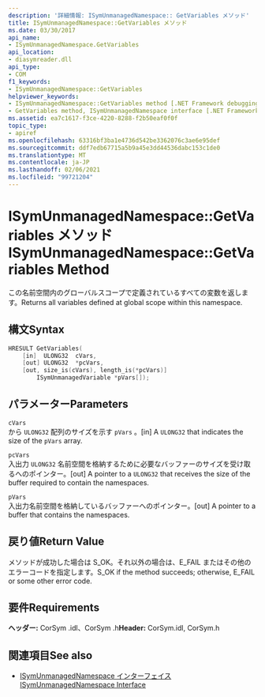 ```yaml
---
description: '詳細情報: ISymUnmanagedNamespace:: GetVariables メソッド'
title: ISymUnmanagedNamespace::GetVariables メソッド
ms.date: 03/30/2017
api_name:
- ISymUnmanagedNamespace.GetVariables
api_location:
- diasymreader.dll
api_type:
- COM
f1_keywords:
- ISymUnmanagedNamespace::GetVariables
helpviewer_keywords:
- ISymUnmanagedNamespace::GetVariables method [.NET Framework debugging]
- GetVariables method, ISymUnmanagedNamespace interface [.NET Framework debugging]
ms.assetid: ea7c1617-f3ce-4220-8288-f2b50eaf0f0f
topic_type:
- apiref
ms.openlocfilehash: 63316bf3ba1e4736d542be3362076c3ae6e95def
ms.sourcegitcommit: ddf7edb67715a5b9a45e3dd44536dabc153c1de0
ms.translationtype: MT
ms.contentlocale: ja-JP
ms.lasthandoff: 02/06/2021
ms.locfileid: "99721204"
---
```

# <a name="isymunmanagednamespacegetvariables-method"></a><span data-ttu-id="fce18-103">ISymUnmanagedNamespace::GetVariables メソッド</span><span class="sxs-lookup"><span data-stu-id="fce18-103">ISymUnmanagedNamespace::GetVariables Method</span></span>

<span data-ttu-id="fce18-104">この名前空間内のグローバルスコープで定義されているすべての変数を返します。</span><span class="sxs-lookup"><span data-stu-id="fce18-104">Returns all variables defined at global scope within this namespace.</span></span>  
  
## <a name="syntax"></a><span data-ttu-id="fce18-105">構文</span><span class="sxs-lookup"><span data-stu-id="fce18-105">Syntax</span></span>  
  
```cpp
HRESULT GetVariables(  
    [in]  ULONG32  cVars,  
    [out] ULONG32  *pcVars,  
    [out, size_is(cVars), length_is(*pcVars)]  
        ISymUnmanagedVariable *pVars[]);  
```  
  
## <a name="parameters"></a><span data-ttu-id="fce18-106">パラメーター</span><span class="sxs-lookup"><span data-stu-id="fce18-106">Parameters</span></span>  

 `cVars`  
 <span data-ttu-id="fce18-107">から `ULONG32` 配列のサイズを示す `pVars` 。</span><span class="sxs-lookup"><span data-stu-id="fce18-107">[in] A `ULONG32` that indicates the size of the `pVars` array.</span></span>  
  
 `pcVars`  
 <span data-ttu-id="fce18-108">入出力 `ULONG32` 名前空間を格納するために必要なバッファーのサイズを受け取るへのポインター。</span><span class="sxs-lookup"><span data-stu-id="fce18-108">[out] A pointer to a `ULONG32` that receives the size of the buffer required to contain the namespaces.</span></span>  
  
 `pVars`  
 <span data-ttu-id="fce18-109">入出力名前空間を格納しているバッファーへのポインター。</span><span class="sxs-lookup"><span data-stu-id="fce18-109">[out] A pointer to a buffer that contains the namespaces.</span></span>  
  
## <a name="return-value"></a><span data-ttu-id="fce18-110">戻り値</span><span class="sxs-lookup"><span data-stu-id="fce18-110">Return Value</span></span>  

 <span data-ttu-id="fce18-111">メソッドが成功した場合は S_OK。それ以外の場合は、E_FAIL またはその他のエラーコードを指定します。</span><span class="sxs-lookup"><span data-stu-id="fce18-111">S_OK if the method succeeds; otherwise, E_FAIL or some other error code.</span></span>  
  
## <a name="requirements"></a><span data-ttu-id="fce18-112">要件</span><span class="sxs-lookup"><span data-stu-id="fce18-112">Requirements</span></span>  

 <span data-ttu-id="fce18-113">**ヘッダー:** CorSym .idl、CorSym .h</span><span class="sxs-lookup"><span data-stu-id="fce18-113">**Header:** CorSym.idl, CorSym.h</span></span>  
  
## <a name="see-also"></a><span data-ttu-id="fce18-114">関連項目</span><span class="sxs-lookup"><span data-stu-id="fce18-114">See also</span></span>

- [<span data-ttu-id="fce18-115">ISymUnmanagedNamespace インターフェイス</span><span class="sxs-lookup"><span data-stu-id="fce18-115">ISymUnmanagedNamespace Interface</span></span>](isymunmanagednamespace-interface.md)
